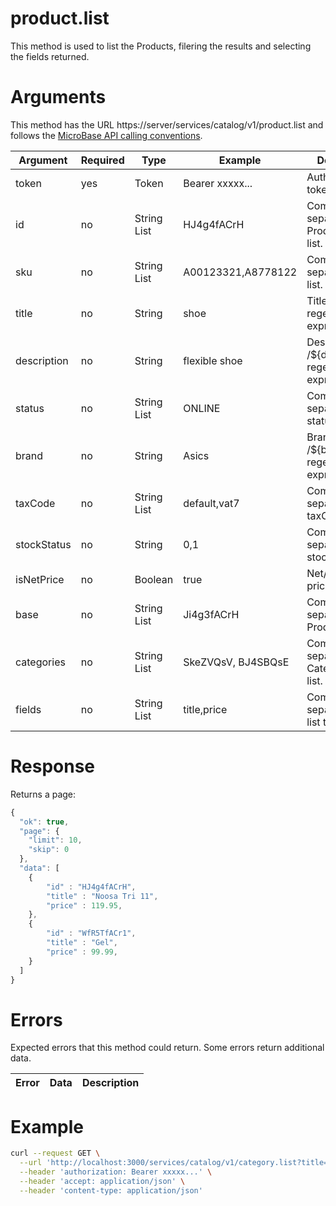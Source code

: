 # product.list

This method is used to list the Products, filering the results and selecting the fields returned.

# Arguments

This method has the URL https://server/services/catalog/v1/product.list and 
follows the [MicroBase API calling conventions](../calling-conventions.html).

Argument | Required | Type | Example | Description
---------|----------|------|---------|------------
token         | yes | Token  | Bearer xxxxx...    | Authentication token.
id            | no  | String List | HJ4g4fACrH         | Comma separated Products ids list.
sku           | no  | String List | A00123321,A8778122 | Comma separated skus list.
title         | no  | String      | shoe               | Title /${title}/i regex expression.
description   | no  | String      | flexible shoe      | Description /${description}/i regex expression.
status        | no  | String List | ONLINE             | Comma separated status list.
brand         | no  | String      | Asics              | Brand /${brand}/i regex expression.
taxCode       | no  | String List | default,vat7       | Comma separated taxCodes list.
stockStatus   | no  | String      | 0,1                | Comma separated stockStatus list.
isNetPrice    | no  | Boolean     | true               | Net/Gross price.
base          | no  | String List | Ji4g3fACrH         | Comma separaded Product ids list.
categories    | no  | String List | SkeZVQsV, BJ4SBQsE | Comma separaded Categories ids list.
fields        | no  | String List | title,price        | Comma separated field list to return.

# Response

Returns a page:

```javascript
{
  "ok": true,
  "page": {
    "limit": 10,
    "skip": 0
  },
  "data": [
    { 
        "id" : "HJ4g4fACrH", 
        "title" : "Noosa Tri 11", 
        "price" : 119.95, 
    },
    { 
        "id" : "WfR5TfACr1", 
        "title" : "Gel", 
        "price" : 99.99, 
    }
  ]
}
```

# Errors

Expected errors that this method could return. Some errors return additional data.

Error | Data | Description
------|------|------------


# Example
```bash
curl --request GET \
  --url 'http://localhost:3000/services/catalog/v1/category.list?title=frigo&fields=sku,title,path' \
  --header 'authorization: Bearer xxxxx...' \
  --header 'accept: application/json' \
  --header 'content-type: application/json'
```
